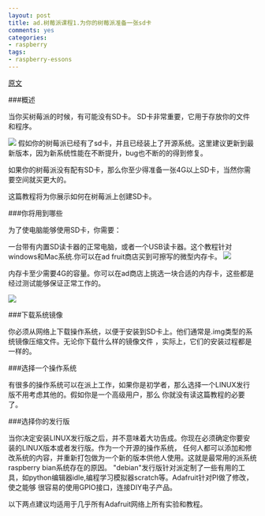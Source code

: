 ```yaml
---
layout: post
title: ad.树莓派课程1.为你的树莓派准备一张sd卡
comments: yes
categories:
- raspberry
tags:
- raspberry-essons
---
```


[原文](http://learn.adafruit.com/adafruit-raspberry-pi-lesson-1-preparing-and-sd-card-for-your-raspberry-pi)

###概述

当你买树莓派的时候，有可能没有SD卡。
SD卡非常重要，它用于存放你的文件和程序。

<span class="image-1200">[![](/lazycat/05/raspberry/rasp-1.jpg)](http://500px.com/photo/29307621)</span>
假如你的树莓派已经有了sd卡，并且已经装上了开源系统。这里建议更新到最新版本，因为新系统性能在不断提升，bug也不断的的得到修复。


如果你的树莓派没有配有SD卡，那么你至少得准备一张4G以上SD卡，当然你需要空间就买更大的。

这篇教程将为你展示如何在树莓派上创建SD卡。


###你将用到哪些

为了使电脑能够使用SD卡，你需要：

一台带有内置SD读卡器的正常电脑，或者一个USB读卡器。这个教程针对windows和Mac系统.你可以在ad fruit商店买到可擦写的微型内存卡。
<span class="image-1200">[![](/lazycat/05/raspberry/rasp-2.jpg)](http://500px.com/photo/29307621)</span>

内存卡至少需要4G的容量。你可以在ad商店上挑选一块合适的内存卡，这些都是经过测试能够保证正常工作的。

<span class="image-1200">[![](/lazycat/05/raspberry/rasp-3.jpg)](http://500px.com/photo/29307621)</span>


###下载系统镜像

你必须从网络上下载操作系统，以便于安装到SD卡上。他们通常是.img类型的系统镜像压缩文件。无论你下载什么样的镜像文件
，实际上，它们的安装过程都是一样的。

###选择一个操作系统

有很多的操作系统可以在派上工作，如果你是初学者，那么选择一个LINUX发行版不用考虑其他的。假如你是一个高级用户，那么
你就没有读这篇教程的必要了。

###选择你的发行版

当你决定安装LINUX发行版之后，并不意味着大功告成。你现在必须确定你要安装的LINUX版本或者发行版。作为一个开源的操作系统，
任何人都可以添加和修改系统的内容，并重新打包做为一个新的版本供他人使用。这就是最常用的派系统raspberry bian系统存在的原因。
"debian"发行版针对派定制了一些有用的工具，如python编辑器idle,编程学习模拟器scratch等。Adafruit针对PI做了修改，使之能够
很容易的使用GPIO接口，连接DIY电子产品。

以下两点建议均适用于几乎所有Adafruit网络上所有实验和教程。
